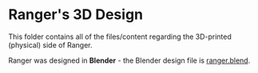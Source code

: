 # Ranger's 3D Design
This folder contains all of the files/content regarding the 3D-printed (physical) side of Ranger.

Ranger was designed in **Blender** - the Blender design file is [ranger.blend](ranger.blend).